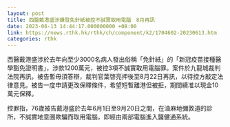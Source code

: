 ```yaml
---
layout: post
title: 西醫戴港盛涉嫌發免針紙被控不誠實取用電腦　8月再訊
date: 2023-06-13 14:44:17.000000000 +08:00
link: https://news.rthk.hk/rthk/ch/component/k2/1704602-20230613.htm
categories: rthk
---
```


西醫戴港盛涉於去年向至少3000名病人發出俗稱「免針紙」的「新冠疫苗接種醫學豁免證明書」，涉款1200萬元，被控3項不誠實取用電腦罪。案件於九龍城裁判法院再訊，被告暫毋須答辯，裁判官葉啓亮押後至8月22日再訊，以待控方敲定法律意見。被告一度申請更改保釋條件，希望短暫離港但被拒，期間續准以現金10萬元保釋。

控罪指，76歲被告戴港盛於去年6月1日至9月20日之間，在油麻地彌敦道的診所，不誠實地意圖欺騙而取用電腦，即經由兩部電腦進入醫健通系統。
